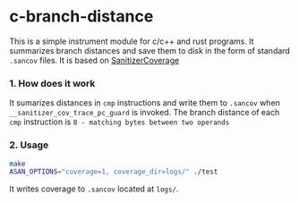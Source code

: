 # c-branch-distance

This is a simple instrument module for c/c++ and rust programs. It summarizes branch distances and save them to disk in the form
of standard `.sancov` files. It is based on [SanitizerCoverage](https://clang.llvm.org/docs/SanitizerCoverage.html)

### 1. How does it work

It sumarizes distances in `cmp` instructions and write them to `.sancov` when `__sanitizer_cov_trace_pc_guard` is invoked.
The branch distance of each `cmp` instruction is `8 - matching bytes between two operands`

### 2. Usage

```bash
make
ASAN_OPTIONS="coverage=1, coverage_dir=logs/" ./test
```
It writes coverage to `.sancov` located at `logs/`.
